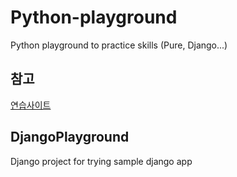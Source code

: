 # Python-playground
Python playground to practice skills (Pure, Django...)

## 참고
[연습사이트](https://www.kaggle.com/learn/overview)

## DjangoPlayground
Django project for trying sample django app 
